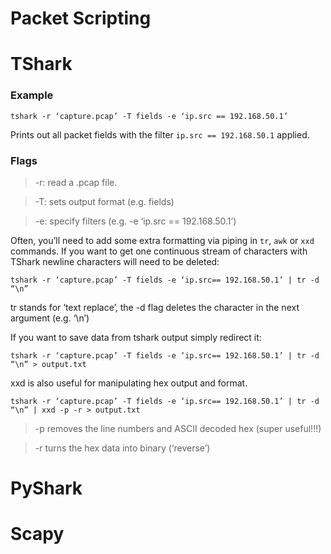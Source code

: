 # Packet Scripting

# TShark

### Example

```tshark -r ‘capture.pcap’ -T fields -e ‘ip.src == 192.168.50.1’ ```

Prints out all packet fields with the filter ``ip.src == 192.168.50.1`` applied.

### Flags
>-r: read a .pcap file.


>-T: sets output format (e.g. fields)


>-e: specify filters (e.g. -e ‘ip.src == 192.168.50.1’)

Often, you’ll need to add some extra formatting via piping in ``tr``, ``awk`` or ``xxd`` commands. If you want to get one continuous stream of characters with TShark newline characters will need to be deleted:

```tshark -r ‘capture.pcap’ -T fields -e ‘ip.src== 192.168.50.1’ | tr -d “\n”```

tr stands for ‘text replace’, the -d flag deletes the character in the next argument (e.g. ‘\n’)

If you want to save data from tshark output simply redirect it:

```tshark -r ‘capture.pcap’ -T fields -e ‘ip.src== 192.168.50.1’ | tr -d “\n” > output.txt```

xxd is also useful for manipulating hex output and format. 

```tshark -r ‘capture.pcap’ -T fields -e ‘ip.src== 192.168.50.1’ | tr -d “\n” | xxd -p -r > output.txt```

>-p removes the line numbers and ASCII decoded hex (super useful!!!) 


>-r turns the hex data into binary (‘reverse’)


# PyShark

# Scapy
